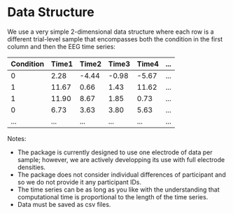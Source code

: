 # Data Structure

We use a very simple 2-dimensional data structure where each row is a different trial-level sample that encompasses both the condition in the first column and then the EEG time series:

| Condition | Time1 | Time2 | Time3 | Time4 | ... |
| --- | --- | --- | --- | --- | --- |
| 0 | 2.28 | -4.44 | -0.98 | -5.67 | ... |
| 1 | 11.67 | 0.66 | 1.43 | 11.62 | ... |
| 1 | 11.90 | 8.67 | 1.85 | 0.73 | ... |
| 0 | 6.73 | 3.63 | 3.80 | 5.63 | ... |
| ... | ... | ... | ... | ... | ... |

Notes:
<ul>
<li> The package is currently designed to use one electrode of data per sample; however, we are actively developping its use with full electrode densities. </li>
<li> The package does not consider individual differences of participant and so we do not provide it any participant IDs. </li>
<li> The time series can be as long as you like with the understanding that computational time is proportional to the length of the time series. </li>
<li> Data must be saved as csv files.
</ul>



